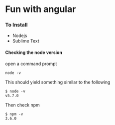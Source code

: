 # Fun with angular

### To Install
* Nodejs
* Sublime Text

#### Checking the node version
open a command prompt
```
node -v
```
This should yield something similar to the following
```
$ node -v
v5.7.0
```

Then check npm
```
$ npm -v
3.6.0
```